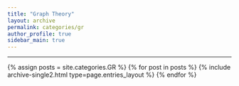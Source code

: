 ```yaml
---
title: "Graph Theory"
layout: archive
permalink: categories/gr
author_profile: true
sidebar_main: true
---
```


<!-- 공백이 포함되어 있는 카테고리 이름의 경우 site.categories.['a b c'] 이런식으로! -->

***

{% assign posts = site.categories.GR %}
{% for post in posts %} {% include archive-single2.html type=page.entries_layout %} {% endfor %}

